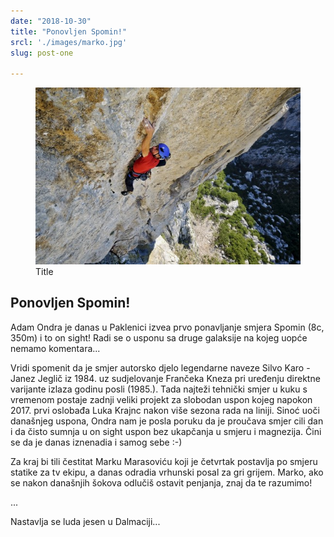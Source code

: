 ```yaml
---
date: "2018-10-30"
title: "Ponovljen Spomin!"
srcl: './images/marko.jpg'
slug: post-one

---
```


<!-- markdownlint-disable MD033 -->


<figure class="figure">
    <img src="./images/marko.jpg" alt="Title"/>
    <figcaption class="figure__caption">Title</figcaption>
</figure>

## Ponovljen Spomin!

Adam Ondra je danas u Paklenici izvea prvo ponavljanje smjera Spomin (8c, 350m) i to on sight!
Radi se o usponu sa druge galaksije na kojeg uopće nemamo komentara...


Vridi spomenit da je smjer autorsko djelo legendarne naveze Silvo Karo - Janez Jeglič iz 1984. uz sudjelovanje Frančeka Kneza pri uređenju direktne varijante izlaza godinu posli (1985.). Tada najteži tehnički smjer u kuku s vremenom postaje zadnji veliki projekt za slobodan uspon kojeg napokon 2017. prvi oslobađa Luka Krajnc nakon više sezona rada na liniji.
Sinoć uoči današnjeg uspona, Ondra nam je posla poruku da je proučava smjer cili dan i da čisto sumnja u on sight uspon bez ukapčanja u smjeru i magnezija. Čini se da je danas iznenadia i samog sebe :-)

Za kraj bi tili čestitat Marku Marasoviću koji je četvrtak postavlja po smjeru statike za tv ekipu, a danas odradia vrhunski posal za gri grijem. Marko, ako se nakon današnjih šokova odlučiš ostavit penjanja, znaj da te razumimo!

...

Nastavlja se luda jesen u Dalmaciji...
